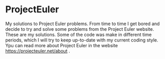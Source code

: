 # ProjectEuler
My solutions to Project Euler problems.
From time to time I get bored and decide to try and solve some problems from the Project Euler website.
These are my solutions. Some of the code was make in different time periods, which I will try to keep up-to-date with my current coding style.
Ypu can read more about Project Euler in the website https://projecteuler.net/about .
